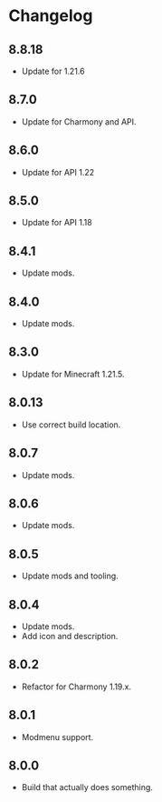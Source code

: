 # Changelog

## 8.8.18

- Update for 1.21.6

## 8.7.0

- Update for Charmony and API.

## 8.6.0

- Update for API 1.22

## 8.5.0

- Update for API 1.18

## 8.4.1

- Update mods.

## 8.4.0

- Update mods.

## 8.3.0

- Update for Minecraft 1.21.5.

## 8.0.13

- Use correct build location.

## 8.0.7

- Update mods.

## 8.0.6

- Update mods.

## 8.0.5

- Update mods and tooling.

## 8.0.4

- Update mods.
- Add icon and description.

## 8.0.2

- Refactor for Charmony 1.19.x.

## 8.0.1

- Modmenu support.

## 8.0.0

- Build that actually does something.